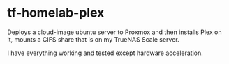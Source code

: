 # tf-homelab-plex

Deploys a cloud-image ubuntu server to Proxmox and then installs Plex on it, mounts a CIFS share that is on my TrueNAS Scale server.

I have everything working and tested except hardware acceleration.
